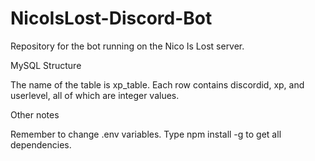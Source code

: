 # NicoIsLost-Discord-Bot
Repository for the bot running on the Nico Is Lost server.

MySQL Structure

The name of the table is xp_table. Each row contains discordid, xp, and userlevel, all of which are integer values.

Other notes

Remember to change .env variables. Type npm install -g to get all dependencies.
